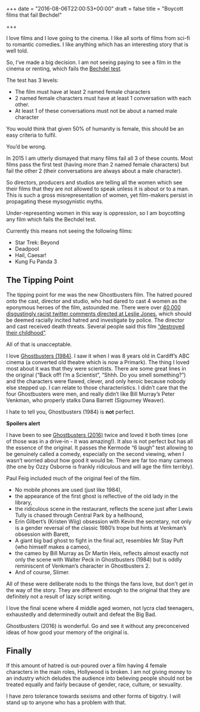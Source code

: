 +++
date = "2016-08-06T22:00:53+00:00"
draft = false
title = "Boycott films that fail Bechdel"

+++

I love films and I love going to the cinema. I like all sorts of films from sci-fi to romantic comedies. I like anything which has an interesting story that is well told.

So, I’ve made a big decision. I am not seeing paying to see a film in the cinema or renting, which fails the [Bechdel test](http://bechdeltest.com/).

The test has 3 levels:

- The film must have at least 2 named female characters
- 2 named female characters must have at least 1 conversation with each other.
- At least 1 of these conversations must not be about a named male character

You would think that given 50% of humanity is female, this should be an easy criteria to fulfil.

You’d be wrong.

In 2015 I am utterly dismayed that many films fail all 3 of these counts. Most films pass the first test (having more than 2 named female characters) but fail the other 2 (their conversations are always about a male character).

So directors, producers and studios are telling all the women which see their films that they are not allowed to speak unless it is about or to a man. This is such a gross misrepresentation of women, yet film-makers persist in propagating these mysogynistic myths.

Under-representing women in this way is oppression, so I am boycotting any film which fails the Bechdel test.

Currently this means not seeing the following films:

- Star Trek: Beyond
- Deadpool
- Hail, Caesar!
- Kung Fu Panda 3

## The Tipping Point

The tipping point for me was the new Ghostbusters film. The hatred poured onto the cast, director and studio, who had dared to cast 4 women as the eponymous heroes of the film, astounded me. There were over [40,000 disgustingly racist twitter comments directed at Leslie Jones](http://variety.com/2016/film/news/leslie-jones-ghostbusters-twitter-hate-1201816809/), which should be deemed racially incited hatred and investigate by police. The director and cast received death threats. Several people said this film [“destroyed their childhood”](http://www.cinemablend.com/new/What-Really-Going-With-Ghostbusters-Haters-According-Melissa-McCarthy-134087.html).

All of that is unacceptable.

I love [Ghostbusters (1984)](http://www.imdb.com/title/tt0087332/?ref_=fn_al_tt_2). I saw it when I was 8 years old in Cardiff’s ABC cinema (a converted old theatre which is now a Primark). The thing I loved most about it was that they were scientists.  There are some great lines in the original (“Back off! I’m a Scientist”, “Shhh. Do you smell something?”) and the characters were flawed, clever, and only heroic because nobody else stepped up. I can relate to those characteristics. I didn’t care that the four Ghostbusters were men, and really didn’t like Bill Murray’s Peter Venkman, who properly stalks Dana Barrett (Sigourney Weaver).

I hate to tell you, Ghostbusters (1984) is **not** perfect.

**Spoilers alert**

I have been to see [Ghostbusters (2016)](http://www.imdb.com/title/tt1289401/?ref_=nv_sr_1) twice and loved it both times (one of those was in a drive-in - it was amazing!). It also is not perfect but has all the essence of the original. It passes the Kermode “6 laugh” test allowing to be genuinely called a comedy, especially on the second viewing, when I wasn’t worried about how good it would be. There are far too many cameos (the one by  Ozzy Osborne is frankly ridiculous and will age the film terribly).

Paul Feig included much of the original feel of the film.

- No mobile phones are used (just like 1984),
- the appearance of the first ghost is reflective of the old lady in the library,
- the ridiculous scene in the restaurant, reflects the scene just after Lewis Tully is chased through Central Park by a hellhound,
- Erin Gilbert’s (Kristen Wiig) obsession with Kevin the secretary, not only is a gender reversal of the classic 1980’s trope but hints at Venkman’s obsession with Barett,
- A giant big bad ghost to fight in the final act, resembles Mr Stay Puft (who himself makes a cameo),
- the cameo by Bill Murray as Dr Martin Heis, reflects almost exactly not only the scene with Walter Peck in Ghostbusters (1984) but is oddly reminiscent of Venkman’s character in Ghostbusters 2.
- And of course, Slimer.

All of these were deliberate nods to the things the fans love, but don't get in the way of the story. They are different enough to the original that they are definitely not a result of lazy script writing.

I love the final scene where 4 middle aged women, not lycra clad teenagers, exhaustedly and determinedly outwit and defeat the Big Bad.

Ghostbusters (2016) is wonderful. Go and see it without any preconceived ideas of how good your memory of the original is.

## Finally

If this amount of hatred is out-poured over a film having 4 female characters in the main roles, Hollywood is broken. I am not giving money to an industry which deludes the audience into believing people should not be treated equally and fairly because of gender, race, culture, or sexuality.

I have zero tolerance towards sexisms and other forms of bigotry. I will stand up to anyone who has a problem with that.
